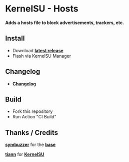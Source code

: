 # KernelSU - Hosts

**Adds a hosts file to block advertisements, trackers, etc.**

## Install
- Download **[latest release](https://github.com/SchweGELBin/hosts_kernelsu/releases/latest/download/KSU-Hosts.zip)**
- Flash via KernelSU Manager

## Changelog
- **[Changelog](https://github.com/SchweGELBin/hosts_kernelsu/blob/master/CHANGELOG.md)**

## Build
- Fork this repository
- Run Action "CI Build"

## Thanks / Credits
**[symbuzzer](https://github.com/symbuzzer)** for the **[base](https://github.com/symbuzzer/systemless-hosts-KernelSU-module)**

**[tiann](https://github.com/tiann)** for **[KernelSU](https://github.com/tiann/kernelsu)**

